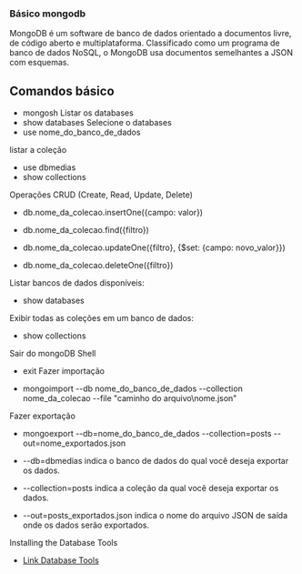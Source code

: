 
### Básico mongodb

MongoDB é um software de banco de dados orientado a documentos livre, de código aberto e multiplataforma.
Classificado como um programa de banco de dados NoSQL, o MongoDB usa documentos semelhantes a JSON com esquemas.




## Comandos básico

- mongosh
Listar os databases
- show databases
Selecione o databases
- use nome_do_banco_de_dados

listar a coleção 
- use dbmedias
- show collections

Operações CRUD (Create, Read, Update, Delete)

- db.nome_da_colecao.insertOne({campo: valor})

- db.nome_da_colecao.find({filtro})

- db.nome_da_colecao.updateOne({filtro}, {$set: {campo: novo_valor}})

- db.nome_da_colecao.deleteOne({filtro})

Listar bancos de dados disponíveis:
- show databases

Exibir todas as coleções em um banco de dados:
- show collections

Sair do mongoDB Shell
- exit
Fazer importação

- mongoimport --db nome_do_banco_de_dados --collection nome_da_colecao --file "caminho do arquivo\nome.json"

Fazer exportação
- mongoexport --db=nome_do_banco_de_dados --collection=posts --out=nome_exportados.json

- --db=dbmedias indica o banco de dados do qual você deseja exportar os dados.
- --collection=posts indica a coleção da qual você deseja exportar os dados.
- --out=posts_exportados.json indica o nome do arquivo JSON de saída onde os dados serão exportados.


Installing  the Database Tools
- [Link Database Tools](https://www.mongodb.com/docs/database-tools/installation/installation-windows/)


